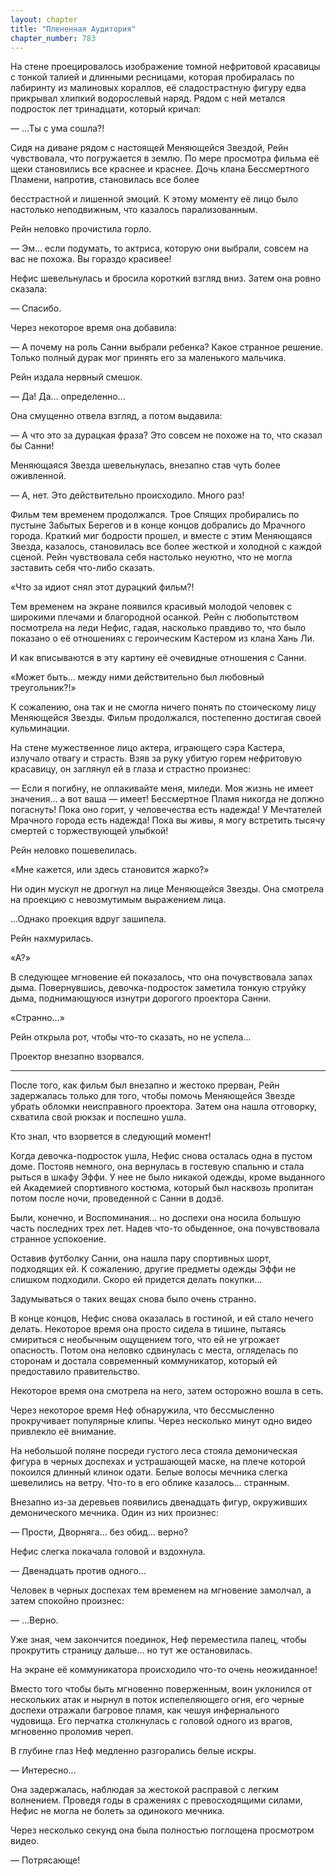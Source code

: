 ```yaml
---
layout: chapter
title: "Плененная Аудитория"
chapter_number: 783
---
```


На стене проецировалось изображение томной нефритовой красавицы с тонкой талией и длинными ресницами, которая пробиралась по лабиринту из малиновых кораллов, её сладострастную фигуру едва прикрывал хлипкий водорослевый наряд. Рядом с ней метался подросток лет тринадцати, который кричал:

— ...Ты с ума сошла?!

Сидя на диване рядом с настоящей Меняющейся Звездой, Рейн чувствовала, что погружается в землю. По мере просмотра фильма её щеки становились все краснее и краснее. Дочь клана Бессмертного Пламени, напротив, становилась все более

бесстрастной и лишенной эмоций. К этому моменту её лицо было настолько неподвижным, что казалось парализованным.

Рейн неловко прочистила горло.

— Эм... если подумать, то актриса, которую они выбрали, совсем на вас не похожа. Вы гораздо красивее!

Нефис шевельнулась и бросила короткий взгляд вниз. Затем она ровно сказала:

— Спасибо.

Через некоторое время она добавила:

— А почему на роль Санни выбрали ребенка? Какое странное решение. Только полный дурак мог принять его за маленького мальчика.

Рейн издала нервный смешок.

— Да! Да... определенно...

Она смущенно отвела взгляд, а потом выдавила:

— А что это за дурацкая фраза? Это совсем не похоже на то, что сказал бы Санни!

Меняющаяся Звезда шевельнулась, внезапно став чуть более оживленной.

— А, нет. Это действительно происходило. Много раз!

Фильм тем временем продолжался. Трое Спящих пробирались по пустыне Забытых Берегов и в конце концов добрались до Мрачного города. Краткий миг бодрости прошел, и вместе с этим Меняющаяся Звезда, казалось, становилась все более жесткой и холодной с каждой сценой. Рейн чувствовала себя настолько неуютно, что не могла заставить себя что-либо сказать.

«Что за идиот снял этот дурацкий фильм?!

Тем временем на экране появился красивый молодой человек с широкими плечами и благородной осанкой. Рейн с любопытством посмотрела на леди Нефис, гадая, насколько правдиво то, что было показано о её отношениях с героическим Кастером из клана Хань Ли.

И как вписываются в эту картину её очевидные отношения с Санни.

«Может быть... между ними действительно был любовный треугольник?!»

К сожалению, она так и не смогла ничего понять по стоическому лицу Меняющейся Звезды. Фильм продолжался, постепенно достигая своей кульминации.

На стене мужественное лицо актера, играющего сэра Кастера, излучало отвагу и страсть. Взяв за руку убитую горем нефритовую красавицу, он заглянул ей в глаза и страстно произнес:

— Если я погибну, не оплакивайте меня, миледи. Моя жизнь не имеет значения... а вот ваша — имеет! Бессмертное Пламя никогда не должно погаснуть! Пока оно горит, у человечества есть надежда! У Мечтателей Мрачного города есть надежда! Пока вы живы, я могу встретить тысячу смертей с торжествующей улыбкой!

Рейн неловко пошевелилась.

«Мне кажется, или здесь становится жарко?»

Ни один мускул не дрогнул на лице Меняющейся Звезды. Она смотрела на проекцию с невозмутимым выражением лица.

...Однако проекция вдруг зашипела.

Рейн нахмурилась.

«А?»

В следующее мгновение ей показалось, что она почувствовала запах дыма. Повернувшись, девочка-подросток заметила тонкую струйку дыма, поднимающуюся изнутри дорогого проектора Санни.

«Странно...»

Рейн открыла рот, чтобы что-то сказать, но не успела...

Проектор внезапно взорвался.

***

После того, как фильм был внезапно и жестоко прерван, Рейн задержалась только для того, чтобы помочь Меняющейся Звезде убрать обломки неисправного проектора. Затем она нашла отговорку, схватила свой рюкзак и поспешно ушла.

Кто знал, что взорвется в следующий момент!

Когда девочка-подросток ушла, Нефис снова осталась одна в пустом доме. Постояв немного, она вернулась в гостевую спальню и стала рыться в шкафу Эффи. У нее не было никакой одежды, кроме выданного ей Академией спортивного костюма, который был насквозь пропитан потом после ночи, проведенной с Санни в додзё.

Были, конечно, и Воспоминания... но доспехи она носила большую часть последних трех лет. Надев что-то обыденное, она почувствовала странное успокоение.

Оставив футболку Санни, она нашла пару спортивных шорт, подходящих ей. К сожалению, другие предметы одежды Эффи не слишком подходили. Скоро ей придется делать покупки...

Задумываться о таких вещах снова было очень странно.

В конце концов, Нефис снова оказалась в гостиной, и ей стало нечего делать. Некоторое время она просто сидела в тишине, пытаясь смириться с необычным ощущением того, что ей не угрожает опасность. Потом она неловко сдвинулась с места, огляделась по сторонам и достала современный коммуникатор, который ей предоставило правительство.

Некоторое время она смотрела на него, затем осторожно вошла в сеть.

Через некоторое время Неф обнаружила, что бессмысленно прокручивает популярные клипы. Через несколько минут одно видео привлекло её внимание.

На небольшой поляне посреди густого леса стояла демоническая фигура в черных доспехах и устрашающей маске, на плече которой покоился длинный клинок одати. Белые волосы мечника слегка шевелились на ветру. Что-то в его облике казалось... странным.

Внезапно из-за деревьев появились двенадцать фигур, окруживших демонического мечника. Один из них произнес:

— Прости, Дворняга... без обид... верно?

Нефис слегка покачала головой и вздохнула.

— Двенадцать против одного...

Человек в черных доспехах тем временем на мгновение замолчал, а затем спокойно произнес:

— ...Верно.

Уже зная, чем закончится поединок, Неф переместила палец, чтобы прокрутить страницу дальше... но тут же остановилась.

На экране её коммуникатора происходило что-то очень неожиданное!

Вместо того чтобы быть мгновенно поверженным, воин уклонился от нескольких атак и нырнул в поток испепеляющего огня, его черные доспехи отражали багровое пламя, как чешуя инфернального чудовища. Его перчатка столкнулась с головой одного из врагов, мгновенно проломив череп.

В глубине глаз Неф медленно разгорались белые искры.

— Интересно...

Она задержалась, наблюдая за жестокой расправой с легким волнением. Проведя годы в сражениях с превосходящими силами, Нефис не могла не болеть за одинокого мечника.

Через несколько секунд она была полностью поглощена просмотром видео.

— Потрясающе!